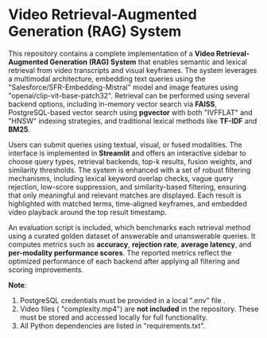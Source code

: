 # Video Retrieval-Augmented Generation (RAG) System

This repository contains a complete implementation of a **Video Retrieval-Augmented Generation (RAG) System** that enables semantic and lexical retrieval from video transcripts and visual keyframes. The system leverages a multimodal architecture, embedding text queries using the "Salesforce/SFR-Embedding-Mistral" model and image features using "openai/clip-vit-base-patch32".
Retrieval can be performed using several backend options, including in-memory vector search via **FAISS**, PostgreSQL-based vector search using **pgvector** with both "IVFFLAT" and "HNSW" indexing strategies, and traditional lexical methods like **TF-IDF** and **BM25**.

Users can submit queries using textual, visual, or fused modalities. The interface is implemented in **Streamlit** and offers an interactive sidebar to choose query types, retrieval backends, top-k results, fusion weights, and similarity thresholds. The system is enhanced with a set of robust filtering mechanisms, including lexical keyword overlap checks, vague query rejection, low-score suppression, and similarity-based filtering, ensuring that only meaningful and relevant matches are displayed. Each result is highlighted with matched terms, time-aligned keyframes, and embedded video playback around the top result timestamp.

An evaluation script is included, which benchmarks each retrieval method using a curated golden dataset of answerable and unanswerable queries. It computes metrics such as **accuracy**, **rejection rate**, **average latency**, and **per-modality performance scores**. The reported metrics reflect the optimized performance of each backend after applying all filtering and scoring improvements.

**Note**:  
1. PostgreSQL credentials must be provided in a local ".env" file .  
2. Video files ( "complexity.mp4") are **not included** in the repository. These must be stored and accessed locally for full functionality.  
3. All Python dependencies are listed in "requirements.txt".


